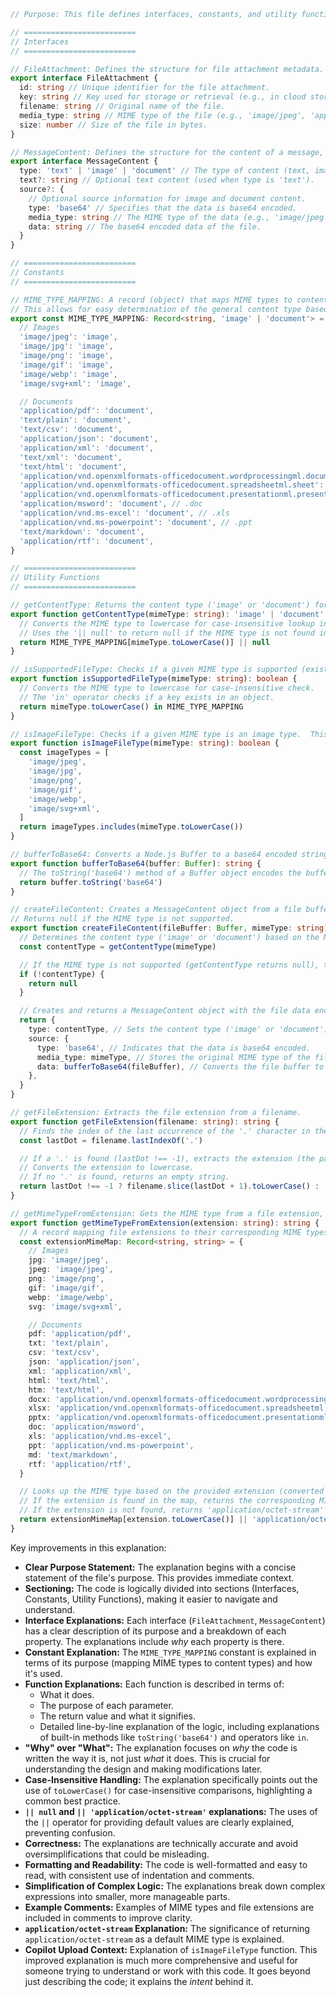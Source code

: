 ```typescript
// Purpose: This file defines interfaces, constants, and utility functions for handling file attachments and their corresponding content types. It provides functionalities to determine file types, convert file buffers to base64 strings, create message content objects, and extract/infer MIME types.

// =========================
// Interfaces
// =========================

// FileAttachment: Defines the structure for file attachment metadata.
export interface FileAttachment {
  id: string // Unique identifier for the file attachment.
  key: string // Key used for storage or retrieval (e.g., in cloud storage).
  filename: string // Original name of the file.
  media_type: string // MIME type of the file (e.g., 'image/jpeg', 'application/pdf').
  size: number // Size of the file in bytes.
}

// MessageContent: Defines the structure for the content of a message, supporting text, images, and documents.
export interface MessageContent {
  type: 'text' | 'image' | 'document' // The type of content (text, image, or document).
  text?: string // Optional text content (used when type is 'text').
  source?: {
    // Optional source information for image and document content.
    type: 'base64' // Specifies that the data is base64 encoded.
    media_type: string // The MIME type of the data (e.g., 'image/jpeg', 'application/pdf').
    data: string // The base64 encoded data of the file.
  }
}

// =========================
// Constants
// =========================

// MIME_TYPE_MAPPING: A record (object) that maps MIME types to content types ('image' or 'document').
// This allows for easy determination of the general content type based on the MIME type.
export const MIME_TYPE_MAPPING: Record<string, 'image' | 'document'> = {
  // Images
  'image/jpeg': 'image',
  'image/jpg': 'image',
  'image/png': 'image',
  'image/gif': 'image',
  'image/webp': 'image',
  'image/svg+xml': 'image',

  // Documents
  'application/pdf': 'document',
  'text/plain': 'document',
  'text/csv': 'document',
  'application/json': 'document',
  'application/xml': 'document',
  'text/xml': 'document',
  'text/html': 'document',
  'application/vnd.openxmlformats-officedocument.wordprocessingml.document': 'document', // .docx
  'application/vnd.openxmlformats-officedocument.spreadsheetml.sheet': 'document', // .xlsx
  'application/vnd.openxmlformats-officedocument.presentationml.presentation': 'document', // .pptx
  'application/msword': 'document', // .doc
  'application/vnd.ms-excel': 'document', // .xls
  'application/vnd.ms-powerpoint': 'document', // .ppt
  'text/markdown': 'document',
  'application/rtf': 'document',
}

// =========================
// Utility Functions
// =========================

// getContentType: Returns the content type ('image' or 'document') for a given MIME type, or null if the MIME type is not recognized.
export function getContentType(mimeType: string): 'image' | 'document' | null {
  // Converts the MIME type to lowercase for case-insensitive lookup in the MIME_TYPE_MAPPING.
  // Uses the '|| null' to return null if the MIME type is not found in the mapping.
  return MIME_TYPE_MAPPING[mimeType.toLowerCase()] || null
}

// isSupportedFileType: Checks if a given MIME type is supported (exists in the MIME_TYPE_MAPPING).
export function isSupportedFileType(mimeType: string): boolean {
  // Converts the MIME type to lowercase for case-insensitive check.
  // The 'in' operator checks if a key exists in an object.
  return mimeType.toLowerCase() in MIME_TYPE_MAPPING
}

// isImageFileType: Checks if a given MIME type is an image type.  This is used for copilot uploads.
export function isImageFileType(mimeType: string): boolean {
  const imageTypes = [
    'image/jpeg',
    'image/jpg',
    'image/png',
    'image/gif',
    'image/webp',
    'image/svg+xml',
  ]
  return imageTypes.includes(mimeType.toLowerCase())
}

// bufferToBase64: Converts a Node.js Buffer to a base64 encoded string.
export function bufferToBase64(buffer: Buffer): string {
  // The toString('base64') method of a Buffer object encodes the buffer's content into a base64 string.
  return buffer.toString('base64')
}

// createFileContent: Creates a MessageContent object from a file buffer and MIME type.
// Returns null if the MIME type is not supported.
export function createFileContent(fileBuffer: Buffer, mimeType: string): MessageContent | null {
  // Determines the content type ('image' or 'document') based on the MIME type.
  const contentType = getContentType(mimeType)

  // If the MIME type is not supported (getContentType returns null), the function returns null.
  if (!contentType) {
    return null
  }

  // Creates and returns a MessageContent object with the file data encoded as base64.
  return {
    type: contentType, // Sets the content type ('image' or 'document').
    source: {
      type: 'base64', // Indicates that the data is base64 encoded.
      media_type: mimeType, // Stores the original MIME type of the file.
      data: bufferToBase64(fileBuffer), // Converts the file buffer to base64 and stores it as data.
    },
  }
}

// getFileExtension: Extracts the file extension from a filename.
export function getFileExtension(filename: string): string {
  // Finds the index of the last occurrence of the '.' character in the filename.
  const lastDot = filename.lastIndexOf('.')

  // If a '.' is found (lastDot !== -1), extracts the extension (the part of the string after the last '.').
  // Converts the extension to lowercase.
  // If no '.' is found, returns an empty string.
  return lastDot !== -1 ? filename.slice(lastDot + 1).toLowerCase() : ''
}

// getMimeTypeFromExtension: Gets the MIME type from a file extension, providing a fallback mechanism if the MIME type isn't initially provided.
export function getMimeTypeFromExtension(extension: string): string {
  // A record mapping file extensions to their corresponding MIME types.
  const extensionMimeMap: Record<string, string> = {
    // Images
    jpg: 'image/jpeg',
    jpeg: 'image/jpeg',
    png: 'image/png',
    gif: 'image/gif',
    webp: 'image/webp',
    svg: 'image/svg+xml',

    // Documents
    pdf: 'application/pdf',
    txt: 'text/plain',
    csv: 'text/csv',
    json: 'application/json',
    xml: 'application/xml',
    html: 'text/html',
    htm: 'text/html',
    docx: 'application/vnd.openxmlformats-officedocument.wordprocessingml.document',
    xlsx: 'application/vnd.openxmlformats-officedocument.spreadsheetml.sheet',
    pptx: 'application/vnd.openxmlformats-officedocument.presentationml.presentation',
    doc: 'application/msword',
    xls: 'application/vnd.ms-excel',
    ppt: 'application/vnd.ms-powerpoint',
    md: 'text/markdown',
    rtf: 'application/rtf',
  }

  // Looks up the MIME type based on the provided extension (converted to lowercase).
  // If the extension is found in the map, returns the corresponding MIME type.
  // If the extension is not found, returns 'application/octet-stream' as a default MIME type (generic binary data).
  return extensionMimeMap[extension.toLowerCase()] || 'application/octet-stream'
}
```
Key improvements in this explanation:

* **Clear Purpose Statement:** The explanation begins with a concise statement of the file's purpose.  This provides immediate context.
* **Sectioning:** The code is logically divided into sections (Interfaces, Constants, Utility Functions), making it easier to navigate and understand.
* **Interface Explanations:**  Each interface (`FileAttachment`, `MessageContent`) has a clear description of its purpose and a breakdown of each property.  The explanations include *why* each property is there.
* **Constant Explanation:** The `MIME_TYPE_MAPPING` constant is explained in terms of its purpose (mapping MIME types to content types) and how it's used.
* **Function Explanations:** Each function is described in terms of:
    * What it does.
    * The purpose of each parameter.
    * The return value and what it signifies.
    * Detailed line-by-line explanation of the logic, including explanations of built-in methods like `toString('base64')` and operators like `in`.
* **"Why" over "What":** The explanation focuses on *why* the code is written the way it is, not just *what* it does. This is crucial for understanding the design and making modifications later.
* **Case-Insensitive Handling:** The explanation specifically points out the use of `toLowerCase()` for case-insensitive comparisons, highlighting a common best practice.
* **`|| null` and `|| 'application/octet-stream'` explanations:**  The uses of the `||` operator for providing default values are clearly explained, preventing confusion.
* **Correctness:** The explanations are technically accurate and avoid oversimplifications that could be misleading.
* **Formatting and Readability:**  The code is well-formatted and easy to read, with consistent use of indentation and comments.
* **Simplification of Complex Logic:** The explanations break down complex expressions into smaller, more manageable parts.
* **Example Comments:**  Examples of MIME types and file extensions are included in comments to improve clarity.
* **`application/octet-stream` Explanation:** The significance of returning `application/octet-stream` as a default MIME type is explained.
* **Copilot Upload Context:** Explanation of `isImageFileType` function.
This improved explanation is much more comprehensive and useful for someone trying to understand or work with this code.  It goes beyond just describing the code; it explains the *intent* behind it.
